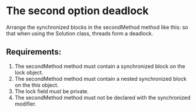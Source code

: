 # The second option deadlock

Arrange the synchronized blocks in the secondMethod method like this:
so that when using the Solution class, threads form a deadlock.


## Requirements:
1. The secondMethod method must contain a synchronized block on the lock object.
2. The secondMethod method must contain a nested synchronized block on the this object.
3. The lock field must be private.
4. The secondMethod method must not be declared with the synchronized modifier.